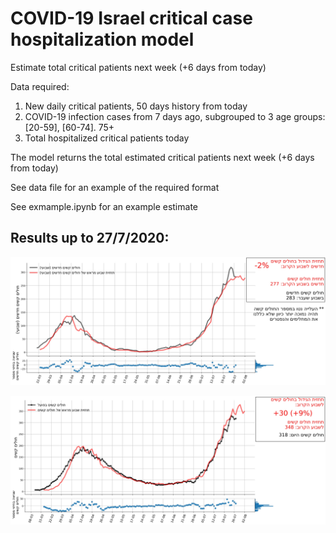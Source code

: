 # COVID-19 Israel critical case hospitalization model

Estimate total critical patients next week (+6 days from today)

Data required:
1. New daily critical patients, 50 days history from today
2. COVID-19 infection cases from 7 days ago, subgrouped to 3 age groups: [20-59], [60-74]. 75+
3. Total hospitalized critical patients today

The model returns the total estimated critical patients next week (+6 days from today)    
       
See data file for an example of the required format

See exmample.ipynb for an example estimate


## Results up to 27/7/2020:

![](/new_crit_pred.jpg?raw=true "New Critical prediction")


![](/total_crit_pred.jpg?raw=true "Total Critical prediction")




